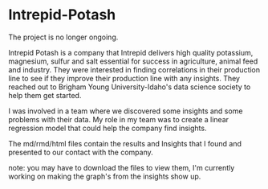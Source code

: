 # Intrepid-Potash

The project is no longer ongoing.

Intrepid Potash is a company that Intrepid delivers high quality potassium, magnesium, sulfur and salt essential for success in agriculture, animal feed and industry. They were interested in finding correlations in their production line to see if they improve their production line with any insights. They reached out to Brigham Young University-Idaho's data science society to help them get started.

I was involved in a team where we discovered some insights and some problems with their data. My role in my team was to create a linear regression model that could help the company find insights. 


The md/rmd/html files contain the results and Insights that I found and presented to our contact with the company. 

note: you may have to download the files to view them, I'm currently working on making the graph's from the insights show up.
